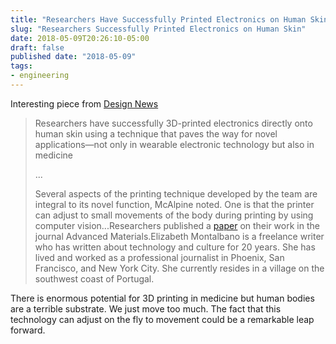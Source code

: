 ```yaml
---
title: "Researchers Have Successfully Printed Electronics on Human Skin"
slug: "Researchers Successfully Printed Electronics on Human Skin"
date: 2018-05-09T20:26:10-05:00
draft: false
published date: "2018-05-09"
tags:
- engineering
---
```


Interesting piece from [Design News][1]

>Researchers have successfully 3D-printed electronics directly onto human skin using a technique that paves the way for novel applications—not only in wearable electronic technology but also in medicine
>
>...
>
>Several aspects of the printing technique developed by the team are integral to its novel function, McAlpine noted. One is that the printer can adjust to small movements of the body during printing by using computer vision...Researchers published a [paper][2] on their work in the journal Advanced Materials.Elizabeth Montalbano is a freelance writer who has written about technology and culture for 20 years. She has lived and worked as a professional journalist in Phoenix, San Francisco, and New York City. She currently resides in a village on the southwest coast of Portugal.

There is enormous potential for 3D printing in medicine but human bodies are a terrible substrate. We just move too much. The fact that this technology can adjust on the fly to movement could be a remarkable leap forward.

[1]: https://www.designnews.com/electronics-test/electronics-directly-3d-printed-skin/170542251358682
[2]: https://onlinelibrary.wiley.com/doi/abs/10.1002/adma.201707495
